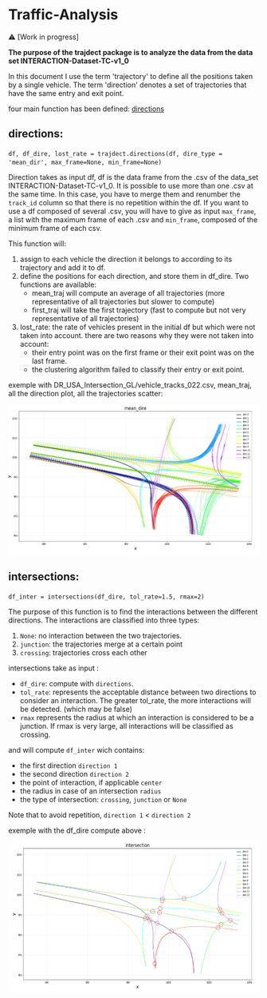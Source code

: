 # Traffic-Analysis

:warning: [Work in progress]

**The purpose of the trajdect package is to analyze the data from the data set INTERACTION-Dataset-TC-v1_0**

In this document I use the term 'trajectory' to define all the positions taken by a single vehicle.
The term 'direction' denotes a set of trajectories that have the same entry and exit point.

four main function has been defined: 
[directions](#directions) 

## directions:

`df, df_dire, lost_rate = trajdect.directions(df, dire_type = 'mean_dir', max_frame=None, min_frame=None)`

Direction takes as input df, df is the data frame from the .csv of the data_set INTERACTION-Dataset-TC-v1_0.
It is possible to use more than one .csv at the same time. In this case, you have to merge them and renumber the `track_id` column so that there is no repetition within the df.
If you want to use a df composed of several .csv, you will have to give as input `max_frame`, a list with the maximum frame of each .csv and `min_frame`, composed of the minimum frame of each csv.


This function will: 
1. assign to each vehicle the direction it belongs to according to its trajectory and add it to df.
2. define the positions for each direction, and store them in df_dire. Two functions are available:
    - mean_traj will compute an average of all trajectories (more representative of all trajectories but slower to compute)
    - first_traj will take the first trajectory (fast to compute but not very representative of all trajectories)
3. lost_rate: the rate of vehicles present in the initial df but which were not taken into account. there are two reasons why they were not taken into account:
    - their entry point was on the first frame or their exit point was on the last frame.
    - the clustering algorithm failed to classify their entry or exit point.

exemple with DR_USA_Intersection_GL/vehicle_tracks_022.csv, mean_traj, all the direction plot, all the trajectories scatter:

<img src="IMAGE/traj_dire.png" width=600 height=300>

## intersections:

`df_inter = intersections(df_dire, tol_rate=1.5, rmax=2)`

The purpose of this function is to find the interactions between the different directions.
The interactions are classified into three types:
1. `None`: no interaction between the two trajectories.
2. `junction`: the trajectories merge at a certain point
3. `crossing`: trajectories cross each other 

intersections take as input : 
- `df_dire`: compute with `directions`.
- `tol_rate`: represents the acceptable distance between two directions to consider an interaction. The greater tol_rate, the more interactions will be detected. (which may be false)
- `rmax` represents the radius at which an interaction is considered to be a junction. If rmax is very large, all interactions will be classified as crossing.

and will compute `df_inter` wich contains: 
- the first direction `direction 1`
- the second direction `direction 2` 
- the point of interaction, if applicable `center`
- the radius in case of an intersection `radius`
- the type of intersection: `crossing`, `junction` or `None`


Note that to avoid repetition, `direction 1` < `direction 2`


exemple with the df_dire compute above :

<img src="IMAGE/intersection.png" width=600 height=300>


